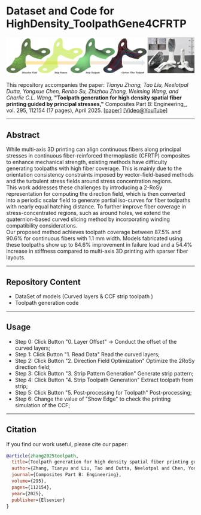 # Dataset and Code for HighDensity_ToolpathGene4CFRTP

<p align="center">
  <img src="teaser.jpg" alt="Teaser Image">
</p>

This repository accompanies the paper: *Tianyu Zhang, Tao Liu, Neelotpal Dutta, Yongxue Chen, Renbo Su, Zhizhou Zhang, Weiming Wang, and Charlie C.L. Wang*, **"Toolpath generation for high density spatial fiber printing guided by principal stresses,"** Composites Part B: Engineering_, vol. 295, 112154 (17 pages), April 2025. [[paper]](https://www.sciencedirect.com/science/article/pii/S1359836825000447?via%3Dihub) [[Video@YouTube]](https://www.youtube.com/watch?v=ylBgGtqyhDE)

---

## Abstract

While multi-axis 3D printing can align continuous fibers along principal stresses in continuous fiber-reinforced thermoplastic (CFRTP) composites to enhance mechanical strength, existing methods have difficulty generating toolpaths with high fiber coverage. This is mainly due to the orientation consistency constraints imposed by vector-field-based methods and the turbulent stress fields around stress concentration regions.  
This work addresses these challenges by introducing a 2-RoSy representation for computing the direction field, which is then converted into a periodic scalar field to generate partial iso-curves for fiber toolpaths with nearly equal hatching distance. To further improve fiber coverage in stress-concentrated regions, such as around holes, we extend the quaternion-based curved slicing method by incorporating winding compatibility considerations.  
Our proposed method achieves toolpath coverage between 87.5% and 90.6% for continuous fibers with 1.1 mm width. Models fabricated using these toolpaths show up to 84.6% improvement in failure load and a 54.4% increase in stiffness compared to multi-axis 3D printing with sparser fiber layouts.

---

## Repository Content
- DataSet of models (Curved layers \& CCF strip toolpath )
- Toolpath generation code

---

## Usage

- Step 0: Click Button "0. Layer Offset" -> Conduct the offset of the curved layers;
- Step 1: Click Button "1. Read Data" Read the curved layers;
- Step 2: Click Button "2. Direction Field Optimization" Optimize the 2RoSy direction field;
- Step 3: Click Button "3. Strip Pattern Generation" Generate strip pattern;
- Step 4: Click Button "4. Strip Toolpath Generation" Extract toolpath from strip;
- Step 5: Click Button "5. Post-processing for Toolpath" Post-processing;
- Step 6: Change the value of "Show Edge" to check the printing simulation of the CCF;

---

## Citation

If you find our work useful, please cite our paper:

```bibtex
@article{zhang2025toolpath,
  title={Toolpath generation for high density spatial fiber printing guided by principal stresses},
  author={Zhang, Tianyu and Liu, Tao and Dutta, Neelotpal and Chen, Yongxue and Su, Renbo and Zhang, Zhizhou and Wang, Weiming and Wang, Charlie C.L.},
  journal={Composites Part B: Engineering},
  volume={295},
  pages={112154},
  year={2025},
  publisher={Elsevier}
}

